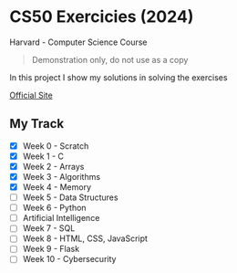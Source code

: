 # CS50 Exercicies (2024)

Harvard - Computer Science Course

> Demonstration only, do not use as a copy

In this project I show my solutions
in solving the exercises

[Official Site](https://cs50.harvard.edu/x/2024)

## My Track

- [x] Week 0 - Scratch
- [x] Week 1 - C
- [x] Week 2 - Arrays
- [x] Week 3 - Algorithms
- [x] Week 4 - Memory
- [ ] Week 5 - Data Structures
- [ ] Week 6 - Python
- [ ] Artificial Intelligence
- [ ] Week 7 - SQL
- [ ] Week 8 - HTML, CSS, JavaScript
- [ ] Week 9 - Flask
- [ ] Week 10 - Cybersecurity
